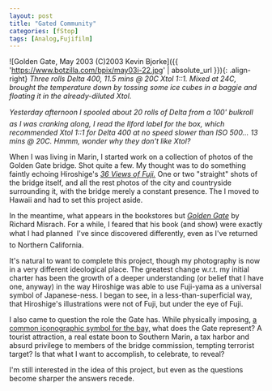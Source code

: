 ```yaml
---
layout: post
title: "Gated Community"
categories: [fStop]
tags: [Analog,Fujifilm]
---
```



![Golden Gate, May 2003 (C)2003 Kevin Bjorke]({{ 'https://www.botzilla.com/bpix/may03i-22.jpg' | absolute_url }}){: .align-right}
<i>Three rolls Delta 400, 11.5 mins @ 20C Xtol 1::1. Mixed at 24C, brought the temperature down by tossing some ice cubes in a baggie and floating it in the already-diluted Xtol.

Yesterday afternoon I spooled about 20 rolls of Delta from a 100' bulkroll &#151; as I was cranking along, I read the Ilford label for the box, which recommended Xtol 1::1 for Delta 400 at no speed slower than ISO 500... 13 mins @ 20C. Hmmm, wonder why they don't like Xtol?</i>

When I was living in Marin, I started work on a collection of photos of the Golden Gate bridge. Shot quite a few. My thought was to do something faintly echoing Hiroshige's <a href="http://www.japaneseprint.com/fuji.html"><cite>36 Views of Fuji.</cite></a> One or two "straight" shots of the bridge itself, and all the rest photos of the city and countryside surrounding it, with the bridge merely a constant presence. The I moved to Hawaii and had to set this project aside.

In the meantime, what appears in the bookstores but <a href="http://www.eyestorm.com/feature/ED2n_article.asp?article_id=150&caller=1"><cite>Golden Gate</cite></a> by Richard Misrach. For a while, I feared that his book (and show) were exactly what I had planned &#151; I've since discovered differently, even as I've returned to Northern California.

It's natural to want to complete this project, though my photography is now in a very different ideological place. The greatest change w.r.t. my initial charter has been the growth of a deeper understanding (or belief that I have one, anyway) in the way Hiroshige was able to use Fuji-yama as a universal symbol of Japanese-ness. I began to see, in a less-than-superficial way, that Hiroshige's illustrations were not of Fuji, but under the eye of Fuji.

I also came to question the role the Gate has. While physically imposing, <a href="http://www.sfbaybloggers.com/">a common iconographic symbol for the bay,</a> what does the Gate represent? A tourist attraction, a real estate boon to Southern Marin, a tax harbor and absurd privilege to members of the bridge commission, tempting terrorist target? Is that what I want to accomplish, to celebrate, to reveal?

I'm still interested in the idea of this project, but even as the questions become sharper the answers recede.
